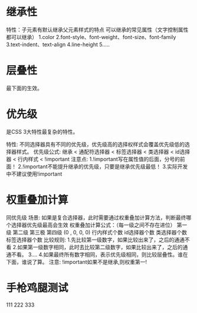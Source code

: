 # 继承性
特性：子元素有默认继承父元素样式的特点
可以继承的常见属性（文字控制属性都可以继承）
1.color
2.font-style、font-weight、font-size、font-family
3.text-indent、text-align
4.line-height
5.....

# 层叠性
最下面的生效。

# 优先级
是CSS 3大特性最复杂的特性。

特性: 不同选择器具有不同的优先级，优先级高的选择权样式会覆盖优先级低的选择器样式。
优先级公式:
继承 < 通配符选择器 < 标签选择器 < 类选择器 < id选择器 < 行内样式 < !important
注意点:
1.!important写在属性值的后面，分号的前面！
2.!important不能提升继承的优先级，只要是继承优先级最低！
3.实际开发中不建议使用!important

# 权重叠加计算
同优先级
场景: 如果是复合选择器，此时需要通过权重叠加计算方法，判断最终哪个选择器优先级最高会生效
权重叠加计算公式：（每一级之间不存在进位）
    第一级         第二级       第三极          第四级
    (0  ,           0,          0,           0)
行内样式个数   id选择器个数     类选择器个数    标签选择器个数
比较规则:
1.先比较第一级数字，如果比较出来了，之后的通通不看
2.如果第一级数字相同，此时去比较第二级数字，如果比较出来了，之后的通通不看。
3....
4.如果最终所有数字相同，表示优先级相同，则比较层叠性。谁在下面，谁说了算。
注意: !important如果不是继承,则权重第一!

# 手枪鸡腿测试
111
222
333